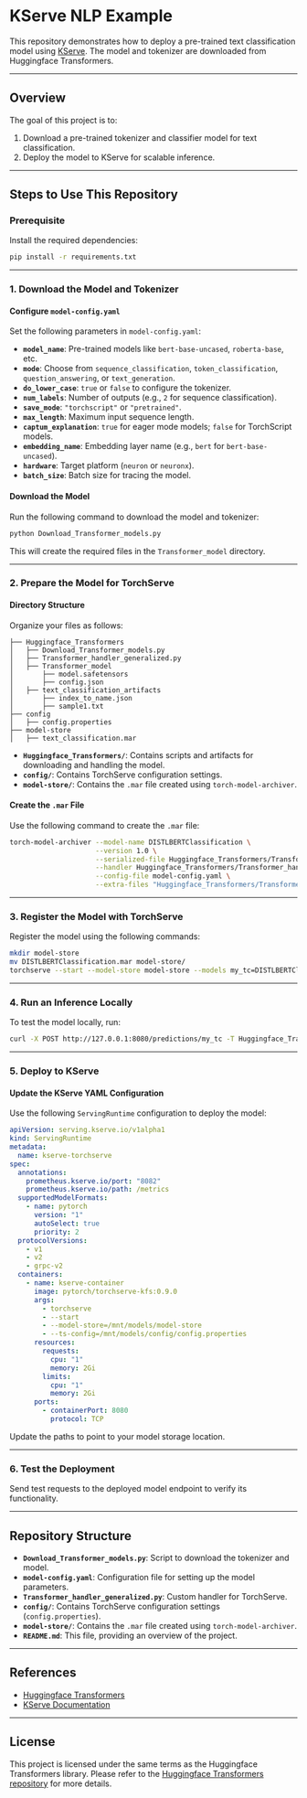 # KServe NLP Example

This repository demonstrates how to deploy a pre-trained text classification model using [KServe](https://kserve.github.io/). The model and tokenizer are downloaded from Huggingface Transformers.

---

## Overview

The goal of this project is to:
1. Download a pre-trained tokenizer and classifier model for text classification.
2. Deploy the model to KServe for scalable inference.

---

## Steps to Use This Repository

### Prerequisite
Install the required dependencies:
```bash
pip install -r requirements.txt
```

---

### 1. Download the Model and Tokenizer

#### Configure `model-config.yaml`
Set the following parameters in `model-config.yaml`:

- **`model_name`**: Pre-trained models like `bert-base-uncased`, `roberta-base`, etc.
- **`mode`**: Choose from `sequence_classification`, `token_classification`, `question_answering`, or `text_generation`.
- **`do_lower_case`**: `true` or `false` to configure the tokenizer.
- **`num_labels`**: Number of outputs (e.g., `2` for sequence classification).
- **`save_mode`**: `"torchscript"` or `"pretrained"`.
- **`max_length`**: Maximum input sequence length.
- **`captum_explanation`**: `true` for eager mode models; `false` for TorchScript models.
- **`embedding_name`**: Embedding layer name (e.g., `bert` for `bert-base-uncased`).
- **`hardware`**: Target platform (`neuron` or `neuronx`).
- **`batch_size`**: Batch size for tracing the model.

#### Download the Model
Run the following command to download the model and tokenizer:
```bash
python Download_Transformer_models.py
```
This will create the required files in the `Transformer_model` directory.

---

### 2. Prepare the Model for TorchServe

#### Directory Structure
Organize your files as follows:
```
├── Huggingface_Transformers
│   ├── Download_Transformer_models.py
│   ├── Transformer_handler_generalized.py
│   ├── Transformer_model
│       ├── model.safetensors
│       ├── config.json
│   ├── text_classification_artifacts
│       ├── index_to_name.json
│       ├── sample1.txt
├── config
│   ├── config.properties
├── model-store
│   ├── text_classification.mar
```

- **`Huggingface_Transformers/`**: Contains scripts and artifacts for downloading and handling the model.
- **`config/`**: Contains TorchServe configuration settings.
- **`model-store/`**: Contains the `.mar` file created using `torch-model-archiver`.

#### Create the `.mar` File
Use the following command to create the `.mar` file:
```bash
torch-model-archiver --model-name DISTLBERTClassification \
                     --version 1.0 \
                     --serialized-file Huggingface_Transformers/Transformer_model/model.safetensors \
                     --handler Huggingface_Transformers/Transformer_handler_generalized.py \
                     --config-file model-config.yaml \
                     --extra-files "Huggingface_Transformers/Transformer_model/config.json,Huggingface_Transformers/text_classification_artifacts/index_to_name.json"
```

---

### 3. Register the Model with TorchServe

Register the model using the following commands:
```bash
mkdir model-store
mv DISTLBERTClassification.mar model-store/
torchserve --start --model-store model-store --models my_tc=DISTLBERTClassification.mar --ncs --disable-token-auth --enable-model-api
```

---

### 4. Run an Inference Locally

To test the model locally, run:
```bash
curl -X POST http://127.0.0.1:8080/predictions/my_tc -T Huggingface_Transformers/text_classification_artifacts/sample1.txt
```

---

### 5. Deploy to KServe

#### Update the KServe YAML Configuration
Use the following `ServingRuntime` configuration to deploy the model:
```yaml
apiVersion: serving.kserve.io/v1alpha1
kind: ServingRuntime
metadata:
  name: kserve-torchserve
spec:
  annotations:
    prometheus.kserve.io/port: "8082"
    prometheus.kserve.io/path: /metrics
  supportedModelFormats:
    - name: pytorch
      version: "1"
      autoSelect: true
      priority: 2
  protocolVersions:
    - v1
    - v2
    - grpc-v2
  containers:
    - name: kserve-container
      image: pytorch/torchserve-kfs:0.9.0
      args:
        - torchserve
        - --start
        - --model-store=/mnt/models/model-store
        - --ts-config=/mnt/models/config/config.properties
      resources:
        requests:
          cpu: "1"
          memory: 2Gi
        limits:
          cpu: "1"
          memory: 2Gi
      ports:
        - containerPort: 8080
          protocol: TCP
```
Update the paths to point to your model storage location.

---

### 6. Test the Deployment

Send test requests to the deployed model endpoint to verify its functionality.

---

## Repository Structure

- **`Download_Transformer_models.py`**: Script to download the tokenizer and model.
- **`model-config.yaml`**: Configuration file for setting up the model parameters.
- **`Transformer_handler_generalized.py`**: Custom handler for TorchServe.
- **`config/`**: Contains TorchServe configuration settings (`config.properties`).
- **`model-store/`**: Contains the `.mar` file created using `torch-model-archiver`.
- **`README.md`**: This file, providing an overview of the project.

---

## References

- [Huggingface Transformers](https://huggingface.co/transformers/)
- [KServe Documentation](https://kserve.github.io/)

---

## License

This project is licensed under the same terms as the Huggingface Transformers library. Please refer to the [Huggingface Transformers repository](https://github.com/huggingface/transformers) for more details.
